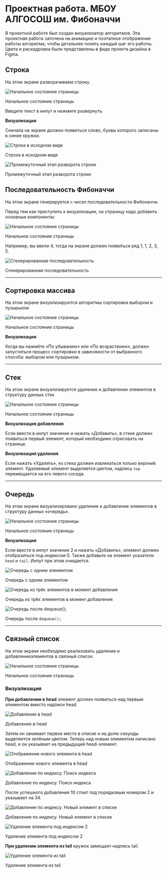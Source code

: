 # Проектная работа. МБОУ АЛГОСОШ им. Фибоначчи

В проектной работе был создан визуализатор алгоритмов. Эта проектная работа заточена на анимацию и поэтапное отображение работы алгоритма, чтобы детальнее понять каждый шаг его работы. Цвета и раскадровка были представлены в фиде проекта дизайна в Figma.

## Строка

На этом экране разворачиваем строку.

![Начальное состояние страницы](README_static/Untitled.png)

Начальное состояние страницы

Введите текст в инпут и нажмите развернуть. 

**Визуализация**

Сначала на экране должно появиться слово, буквы которого записаны в синие кружки. 

![Строка в исходном виде](README_static/Untitled%201.png)

Строка в исходном виде

![Промежуточный этап разворота строки](README_static/Untitled%202.png)

Промежуточный этап разворота строки

## Последовательность Фибоначчи

На этом экране генерируется `n` чисел последовательности Фибоначчи. 

Перед тем как приступить к визуализации, на страницу надо добавить основные компоненты:

![Начальное состояние страницы](README_static/Untitled%203.png)

Начальное состояние страницы

Например, вы ввели 4, тогда на экране должен появиться ряд 1, 1, 2, 3, 5. 

![Сгенерированная последовательность](README_static/Untitled%204.png)

Сгенерированная последовательность

---

## Сортировка массива

На этом экране визуализируются алгоритмы сортировки выбором и пузырьком

![Начальное состояние страницы](README_static/Untitled%205.png)

Начальное состояние страницы

**Визуализация**

Когда вы нажмёте «По убыванию» или «По возрастанию», должен запуститься процесс сортировки в зависимости от выбранного способа: выбором или пузырьком.

---

## Стек

На этом экране визуализируется удаление и добавление элементов в структуру данных стек

![Начальное состояние страницы](README_static/Untitled%206.png)

Начальное состояние страницы

**Визуализация добавления** 

Если ввести в инпут значение и нажать «Добавить», в стеке должен появиться первый элемент, который необходимо отрисовать на странице.

**Визуализация удаления**

Если нажать «Удалить», из стека должен извлекаться только верхний элемент. Удаляемый элемент выделяется цветом, надпись `top` перемещается на его левого соседа. 

---

## Очередь

На этом экране визуализировано удаление и добавление элементов в структуру данных «очередь».

![Начальное состояние страницы](README_static/Untitled%207.png)

Начальное состояние страницы

**Визуализация**

Если ввести в инпут значение 2 и нажать «Добавить», элемент должен отобразиться под индексом 0. Также добавьте на элемент указатели `head` и `tail`. Инпут при этом очищается.

![Очередь с одним элементом](README_static/Untitled%208.png)

Очередь с одним элементом

![Очередь из трёх элементов в момент добавления](README_static/Untitled%209.png)

Очередь из трёх элементов в момент добавления

![Очередь после `dequeue();`](README_static/Untitled%2010.png)

Очередь после `dequeue();`

---

## Связный список

На этом экране необходимо реализовать удаление и добавлениеэлементов в связный список. 

![Начальное состояние страницы](README_static/Untitled%2011.png)

Начальное состояние страницы

### Визуализация

**При добавлении в head** элемент должен появиться над первым элементом вместо надписи head.

![Добавление в head](README_static/Untitled%2012.png)

Добавление в head

Затем он занимает первое место в списке и на долю секунды выделяется зелёным цветом. Теперь над новым элементом написано head, и он указывает на предыдущий head-элемент.

![Отображение нового элемента в head](README_static/Untitled%2013.png)

Отображение нового элемента в head

![Добавление по индексу. Поиск индекса](README_static/Untitled%2014.png)

Добавление по индексу. Поиск индекса

После успешного добавления 10 стоит под порядковым номером 2 и указывает на 34.

![Добавление по индексу. Новый элемент в списке](README_static/Untitled%2015.png)

Добавление по индексу. Новый элемент в списке

![Удаление элемента под индексом 2](README_static/Untitled%2016.png)

Удаление элемента под индексом 2

**При удалении элемента из tail** кружок замещает надпись tail.

![Удаление элемента из tail](README_static/Untitled%2017.png)

Удаление элемента из tail
